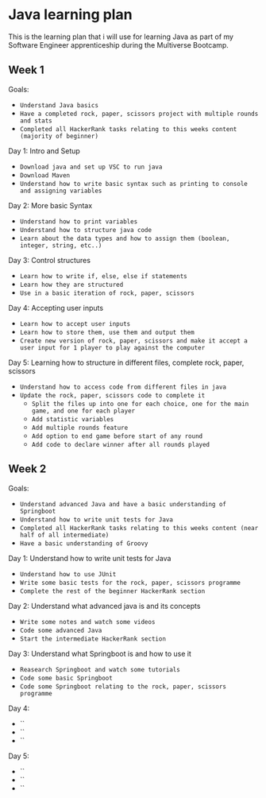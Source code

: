 # Java learning plan
This is the learning plan that i will use for learning Java as part of my Software Engineer apprenticeship during the Multiverse Bootcamp.
## Week 1
Goals:
  - `Understand Java basics`
  - `Have a completed rock, paper, scissors project with multiple rounds and stats`
  - `Completed all HackerRank tasks relating to this weeks content (majority of beginner)`

Day 1: Intro and Setup
  - `Download java and set up VSC to run java`
  - `Download Maven`
  - `Understand how to write basic syntax such as printing to console and assigning variables`

Day 2: More basic Syntax
  - `Understand how to print variables`
  - `Understand how to structure java code`
  - `Learn about the data types and how to assign them (boolean, integer, string, etc..)`

Day 3: Control structures
  - `Learn how to write if, else, else if statements`
  - `Learn how they are structured`
  - `Use in a basic iteration of rock, paper, scissors`

Day 4: Accepting user inputs
  - `Learn how to accept user inputs`
  - `Learn how to store them, use them and output them`
  - `Create new version of rock, paper, scissors and make it accept a user input for 1 player to play against the computer`

Day 5: Learning how to structure in different files, complete rock, paper, scissors
  - `Understand how to access code from different files in java`
  - `Update the rock, paper, scissors code to complete it`
    - `Split the files up into one for each choice, one for the main game, and one for each player`
    - `Add statistic variables`
    - `Add multiple rounds feature`
    - `Add option to end game before start of any round`
    - `Add code to declare winner after all rounds played`

## Week 2

Goals:
  - `Understand advanced Java and have a basic understanding of Springboot`
  - `Understand how to write unit tests for Java`
  - `Completed all HackerRank tasks relating to this weeks content (near half of all intermediate)`
  - `Have a basic understanding of Groovy`

Day 1: Understand how to write unit tests for Java
  - `Understand how to use JUnit`
  - `Write some basic tests for the rock, paper, scissors programme`
  - `Complete the rest of the beginner HackerRank section`

Day 2: Understand what advanced java is and its concepts
  - `Write some notes and watch some videos`
  - `Code some advanced Java`
  - `Start the intermediate HackerRank section`

Day 3: Understand what Springboot is and how to use it
  - `Reasearch Springboot and watch some tutorials`
  - `Code some basic Springboot`
  - `Code some Springboot relating to the rock, paper, scissors programme`

Day 4: 
  - ``
  - ``
  - ``

Day 5: 
  - ``
  - ``
  - ``

